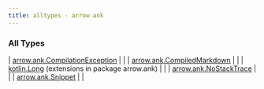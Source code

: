 ```yaml
---
title: alltypes - arrow-ank
---
```


### All Types

| [arrow.ank.CompilationException](../arrow.ank/-compilation-exception/index.html) |  |
| [arrow.ank.CompiledMarkdown](../arrow.ank/-compiled-markdown/index.html) |  |
| [kotlin.Long](../arrow.ank/kotlin.-long/index.html) (extensions in package arrow.ank) |  |
| [arrow.ank.NoStackTrace](../arrow.ank/-no-stack-trace/index.html) |  |
| [arrow.ank.Snippet](../arrow.ank/-snippet/index.html) |  |

